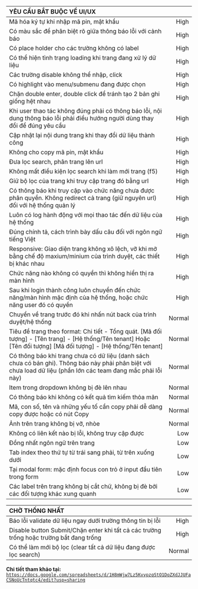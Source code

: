 |  **YÊU CẦU BẮT BUỘC VỀ UI/UX**  |  |
| :---             |    ----:   |
| Mã hóa ký tự khi nhập mã pin, mật khẩu  |  High | 
| Có màu sắc để phân biệt rõ giữa thông báo lỗi với cảnh báo | High  |
| Có place holder cho các trường không có label  |  High |
| Có thể hiện tình trạng loading khi trang đang xử lý dữ liệu  | High  |
| Các trường disable không thể nhập, click  | High  |
| Có highlight vào menu/submenu đang được chọn | High  |
| Chặn double enter, double click để tránh tạo 2 bản ghi giống hệt nhau  |  High |
| Khi user thao tác không đúng phải có thông báo lỗi, nội dung thông báo lỗi phải điều hướng người dùng thay đổi để đúng yêu cầu  | High  |
| Cập nhật lại nội dung trang khi thay đổi dữ liệu thành công | High |
| Không cho copy mã pin, mật khẩu  | High  |
| Đưa lọc search, phân trang lên url  |  High |
| Không mất điều kiện lọc search khi làm mới trang (f5)  | High  |
| Giữ bộ lọc của trang khi truy cập trang đó bằng url | High |
| Có thông báo khi truy cập vào chức năng chưa được phân quyền. Không redirect cả trang (giữ nguyên url) đối với hệ thống quản lý  | High  |
| Luôn có log hành động với mọi thao tác đến dữ liệu của hệ thống  | High  |
| Đúng chính tả, cách trình bày dấu câu đối với ngôn ngữ tiếng Việt  | High  |
| Responsive: Giao diện trang không xô lệch, vỡ khi mở bằng chế độ maxium/minium của trình duyệt, các thiết bị khác nhau | High |
| Chức năng nào không có quyền thì không hiển thị ra màn hình | High |
| Sau khi login thành công luôn chuyển đến chức năng/màn hình mặc định của hệ thống, hoặc chức năng user đó có quyền | High |
| Chuyển về trang trước đó khi nhấn nút back của trình duyệt/hệ thống  | Normal  |
| Tiêu đề trang theo format: Chi tiết - Tổng quát. [Mã đối tượng] - [Tên trang] - [Hệ thống/Tên tenant] Hoặc [Tên đối tượng] [Mã đối tượng] - [Hệ thống/Tên tenant] | Normal |
| Có thông báo khi trang chưa có dữ liệu (danh sách chưa có bản ghi). Thông báo này phải phân biệt với chưa load dữ liệu (phần lớn các team đang mắc phải lỗi này)  |  Normal |
| Item trong dropdown không bị đè lên nhau  | Normal  |
| Có thông báo khi không có kết quả tìm kiếm thỏa mãn  | Normal  |
| Mã, con số, tên và những yếu tố cần copy phải dễ dàng copy được hoặc có nút Copy | Normal |
| Ảnh trên trang không bị vỡ, nhòe | Normal |
| Không có liên kết nào bị lỗi, không truy cập được  | Low  |
| Đồng nhất ngôn ngữ trên trang  |  Low |
| Tab index theo thứ tự từ trái sang phải, từ trên xuống dưới  | Low  |
| Tại modal form: mặc định focus con trỏ ở input đầu tiên trong form | Low |
| Các label trên trang không bị cắt chữ, không bị đè bởi các đối tượng khác xung quanh | Low |


| **CHỜ THỐNG NHẤT**||
| :---             |    ----:   |
| Báo lỗi validate dữ liệu ngay dưới trường thông tin bị lỗi  | High  |
| Disable button Submit/Chặn enter  khi tất cả các trường trống hoặc trường bắt đang trống  |  High |
| Có thể làm mới bộ lọc (clear tất cả dữ liệu đang được lọc search)  |  Normal |

**Chi tiết tham khảo tại:**
<code>https://docs.google.com/spreadsheets/d/1H8mWjw7Lz5KvvpzqStO1DoZXdJJUFaCSNoUcTntqtc4/edit?usp=sharing</code>



	

